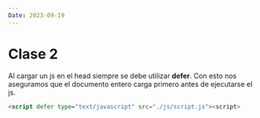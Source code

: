 ```yaml
---
Date: 2023-09-19
---
```


# Clase 2
Al cargar un js en el head siempre se debe utilizar **defer**. Con esto nos aseguramos que el documento entero carga primero antes de ejecutarse el js.

```html
<script defer type="text/javascript" src="./js/script.js"><script>
``````